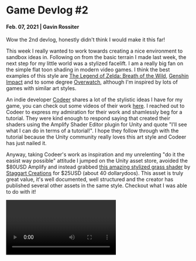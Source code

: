 # Game Devlog #2

#### Feb. 07, 2021 | Gavin Rossiter

Wow the 2nd devlog, honestly didn't think I would make it this far!

This week I really wanted to work towards creating a nice environment to sandbox ideas in.
Following on from the basic terrain I made last week, the next step for my little world was a stylized facelift.
I am a really big fan on the simple flat toon shading in modern video games.
I think the best examples of this style are [The Legend of Zelda: Breath of the Wild](https://www.youtube.com/watch?v=1rPxiXXxftE&ab_channel=Nintendo),
[Genshin Impact](https://www.youtube.com/watch?v=SY3XGzDousM&ab_channel=GenshinImpact) and to some degree [Overwatch](https://www.youtube.com/watch?v=dushZybUYnM&ab_channel=PlayOverwatch), although I'm inspired by lots of games with similar art styles.

An indie developer [Codeer](https://twitter.com/CodeerDev) shares a lot of the stylistic ideas I have for my game, you can check out some videos of their work [here](https://twitter.com/CodeerDev/status/1349000650529648648/video/1).
I reached out to Codeer to express my admiration for their work and shamlessly beg for a tutorial. They were kind enough to respond saying that created their shaders using the Amplify Shader Editor plugin for Unity and quote "I'll see what I can do in terms of a tutorial!".
I hope they follow through with the tutorial because the Unity community really loves this art style and Codeer has just nailed it.

Anyway, taking Codeer's work as inspiration and my unrelenting "do it the easist way possible" attitude I jumped on the Unity asset store, avoided the $80USD Amplify and instead grabbed [this amazing stylized grass shader](https://assetstore.unity.com/packages/vfx/shaders/stylized-grass-shader-143830) by [Staggart Creations](http://staggart.xyz/) for $25USD (about 40 dollarydoos).  This asset is truly great value, it's well documented, well structured and the creator has published several other assets in the same style. 
Checkout what I was able to do with it!

<Video url="https://youtu.be/1HaE_P6yogk" />

Unfortunately this wasn't completely pain free. 
First, because I'm using Map Magic 2 to place my grass and under the hood it uses Unity's fairly rubbish terrain system I had to figure out a solution to replace Unity's built in grass shaders with the new shader.  For whatever reason [(spoiler there is none)](https://forum.unity.com/threads/2019-2-overriding-shaders-of-terrain-grass.725294/), this is not easy.  My current workaround is to use a free trial of another asset [Nature Renderer](https://assetstore.unity.com/packages/tools/terrain/nature-renderer-personal-license-153552) as a complete replacement for the terrain renderer.  Eventually I'll need to find a better solution or purchase the (also) $80USD asset, just not right now at devlog 2.
Finally, to really sell the style I tweaked the lighting as described in this excellent [tutorial](https://www.youtube.com/watch?v=Jhd_RO7OjK0&t=94s&ab_channel=ProbablySpoonie) by Probably Spoonie, another "straight to the point, no bullshit, no time wasting" devlogger.

Aaaand thats about it for this week, I spent all of Saturday working on my website/resume so time for me to kick back and relax before the start of another week, and oh s#it.. its quarter to 11.

Peace!